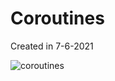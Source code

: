 # Coroutines
Created in 7-6-2021

![coroutines](https://user-images.githubusercontent.com/28947735/158241349-78bb691a-a048-461a-b706-91ea2c626a4b.gif)

